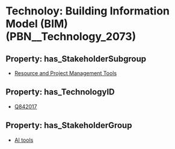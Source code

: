 # Technoloy: __Building Information Model (BIM)__ (PBN__Technology_2073)

## Property: has_StakeholderSubgroup

* [Resource and Project Management Tools](PBN__TechSubgroup_4)

## Property: has_TechnologyID

* [Q842017](Q842017)

## Property: has_StakeholderGroup

* [AI tools](PBN__TechGroup_0)

